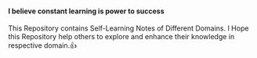 #### I believe constant learning is power to success

This Repository contains Self-Learning Notes of Different Domains. I Hope this Repository help others to explore and enhance their knowledge in respective domain.👍
